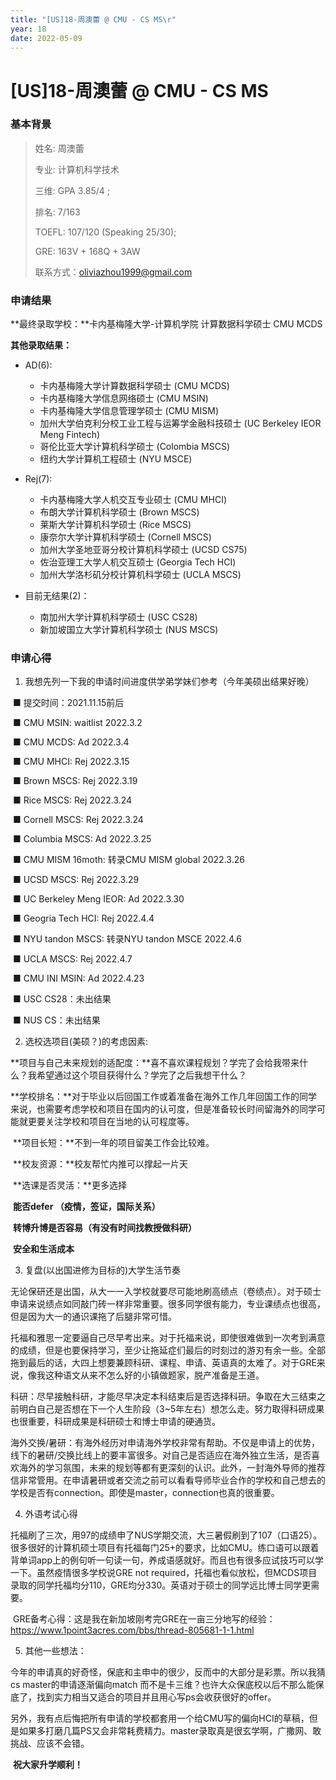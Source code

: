 ```yaml
---
title: "[US]18-周澳蕾 @ CMU - CS MS\r"
year: 18
date: 2022-05-09
---
```


# [US]18-周澳蕾 @ CMU - CS MS

### 基本背景

> 姓名: 周澳蕾
>
> 专业: 计算机科学技术
>
> 三维: GPA 3.85/4 ;
>
> 排名: 7/163
>
> TOEFL: 107/120 (Speaking 25/30);
>
> GRE: 163V + 168Q + 3AW
>
> 联系方式：oliviazhou1999@gmail.com

### 申请结果

**最终录取学校：**卡内基梅隆大学-计算机学院 计算数据科学硕士 CMU MCDS

**其他录取结果：**

* AD(6):
  * 卡内基梅隆大学计算数据科学硕士 (CMU MCDS)
  * 卡内基梅隆大学信息网络硕士 (CMU MSIN)
  * 卡内基梅隆大学信息管理学硕士 (CMU MISM)
  * 加州大学伯克利分校工业工程与运筹学金融科技硕士 (UC Berkeley IEOR Meng Fintech)
  * 哥伦比亚大学计算机科学硕士 (Colombia MSCS)
  * 纽约大学计算机工程硕士 (NYU MSCE)

* Rej(7):
  * 卡内基梅隆大学人机交互专业硕士 (CMU MHCI)
  * 布朗大学计算机科学硕士 (Brown MSCS)
  * 莱斯大学计算机科学硕士 (Rice MSCS)
  * 康奈尔大学计算机科学硕士 (Cornell MSCS)
  * 加州大学圣地亚哥分校计算机科学硕士 (UCSD CS75)
  * 佐治亚理工大学人机交互硕士 (Georgia Tech HCI)
  * 加州大学洛杉矶分校计算机科学硕士 (UCLA MSCS)

* 目前无结果(2)：
  * 南加州大学计算机科学硕士 (USC CS28)
  * 新加坡国立大学计算机科学硕士 (NUS MSCS)

### 申请心得

1. 我想先列一下我的申请时间进度供学弟学妹们参考（今年美硕出结果好晚）

​		■ 提交时间：2021.11.15前后

​		■ CMU MSIN: waitlist  2022.3.2

​		■ CMU MCDS: Ad  2022.3.4

​		■ CMU MHCI: Rej  2022.3.15

​		■ Brown MSCS: Rej  2022.3.19

​		■ Rice MSCS: Rej  2022.3.24

​		■ Cornell MSCS: Rej 2022.3.24

​		■ Columbia MSCS: Ad  2022.3.25

​		■ CMU MISM 16moth: 转录CMU MISM global  2022.3.26

​		■ UCSD MSCS: Rej  2022.3.29

​		■ UC Berkeley Meng IEOR: Ad  2022.3.30

​		■ Geogria Tech HCI: Rej  2022.4.4

​		■ NYU tandon MSCS:  转录NYU tandon MSCE  2022.4.6

​		■ UCLA MSCS: Rej  2022.4.7

​		■ CMU INI MSIN: Ad  2022.4.23

​		■ USC CS28：未出结果

​		■ NUS CS：未出结果

2. 选校选项目(美硕？)的考虑因素:

​		**项目与自己未来规划的适配度：**喜不喜欢课程规划？学完了会给我带来什么？我希望通过这个项目获得什么？学完了之后我想干什么？

​		**学校排名：**对于毕业以后回国工作或着准备在海外工作几年回国工作的同学来说，也需要考虑学校和项目在国内的认可度，但是准备较长时间留海外的同学可能就更要关注学校和项目在当地的认可程度等。

​		**项目长短：**不到一年的项目留美工作会比较难。

​		**校友资源：**校友帮忙内推可以撑起一片天

​		**选课是否灵活：**更多选择

​		**能否defer （疫情，签证，国际关系）**

​		**转博升博是否容易（有没有时间找教授做科研）**

​		**安全和生活成本**

3. 复盘(以出国进修为目标的)大学生活节奏

​		无论保研还是出国，从大一一入学校就要尽可能地刷高绩点（卷绩点）。对于硕士申请来说绩点如同敲门砖一样非常重要。很多同学很有能力，专业课绩点也很高，但是因为大一的通识课拖了后腿非常可惜。

​		托福和雅思一定要逼自己尽早考出来。对于托福来说，即使很难做到一次考到满意的成绩，但是也要保持学习，至少让拖延症们最后的时刻过的游刃有余一些。全部拖到最后的话，大四上想要兼顾科研、课程、申请、英语真的太难了。对于GRE来说，像我这种语文从来不怎么好的小镇做题家，脱产准备是王道。

​		科研：尽早接触科研，才能尽早决定本科结束后是否选择科研。争取在大三结束之前明白自己是否想在下一个人生阶段（3~5年左右）想怎么走。努力取得科研成果也很重要，科研成果是科研硕士和博士申请的硬通货。

​		海外交换/暑研：有海外经历对申请海外学校非常有帮助。不仅是申请上的优势，线下的暑研/交换比线上的要丰富很多。对自己是否适应在海外独立生活，是否喜欢海外的学习氛围，未来的规划等都有更深刻的认识。此外，一封海外导师的推荐信非常管用。在申请暑研或者交流之前可以看看导师毕业合作的学校和自己想去的学校是否有connection。即使是master，connection也真的很重要。

4. 外语考试心得

​		托福刷了三次，用97的成绩申了NUS学期交流，大三暑假刷到了107（口语25）。很多很好的计算机硕士项目有托福每门25+的要求，比如CMU。练口语可以跟着背单词app上的例句听一句读一句，养成语感就好。而且也有很多应试技巧可以学一下。虽然疫情很多学校说GRE not required，托福也看似放松，但MCDS项目录取的同学托福均分110，GRE均分330。英语对于硕士的同学远比博士同学更需要。

​		GRE备考心得：这是我在新加坡刚考完GRE在一亩三分地写的经验：https://www.1point3acres.com/bbs/thread-805681-1-1.html

5. 其他一些想法：

​		今年的申请真的好奇怪，保底和主申中的很少，反而中的大部分是彩票。所以我猜cs master的申请逐渐偏向match 而不是卡三维？也许大众保底校以后不那么能保底了，找到实力相当又适合的项目并且用心写ps会收获很好的offer。

​		另外，我有点后悔把所有申请的学校都套用一个给CMU写的偏向HCI的草稿，但是如果多打磨几篇PS又会非常耗费精力。master录取真是很玄学啊，广撒网、敢挑战、应该不会错。



​		**祝大家升学顺利！**